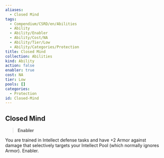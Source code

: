```yaml
---
aliases:
  - Closed Mind
tags:
  - Compendium/CSRD/en/Abilities
  - Ability
  - Ability/Enabler
  - Ability/Cost/NA
  - Ability/Tier/Low
  - Ability/Categories/Protection
title: Closed Mind
collection: Abilities
kind: Ability
action: false
enabler: true
cost: NA
tier: Low
pools: []
categories:
  - Protection
id: Closed-Mind
---
```

## Closed Mind    
>**Enabler**  
    
You are trained in Intellect defense tasks and have +2 Armor against damage that selectively targets your Intellect Pool (which normally ignores Armor). Enabler.
